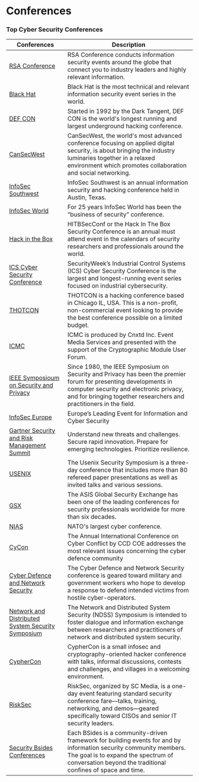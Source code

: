 # Conferences

### <a name="training"></a>Top Cyber Security Conferences
| Conferences | Description | 
| ------ | ------ |
| [RSA Conference](https://www.rsaconference.com/events) | RSA Conference conducts information security events around the globe that connect you to industry leaders and highly relevant information. |
| [Black Hat](https://www.blackhat.com/) | Black Hat is the most technical and relevant information security event series in the world. |
| [DEF CON](https://www.defcon.org/) | Started in 1992 by the Dark Tangent, DEF CON is the world's longest running and largest underground hacking conference. |
| [CanSecWest](https://cansecwest.com/) | CanSecWest, the world's most advanced conference focusing on applied digital security, is about bringing the industry luminaries together in a relaxed environment which promotes collaboration and social networking. |
| [InfoSec Southwest](https://infosecsouthwest.com/) | InfoSec Southwest is an annual information security and hacking conference held in Austin, Texas. |
| [InfoSec World](https://infosecworld.misti.com/) | For 25 years InfoSec World has been the “business of security” conference. |
| [Hack in the Box](https://conference.hitb.org/) | HITBSecConf or the Hack In The Box Security Conference is an annual must attend event in the calendars of security researchers and professionals around the world.|
| [ICS Cyber Security Conference](https://www.icscybersecurityconference.com/) | SecurityWeek’s Industrial Control Systems (ICS) Cyber Security Conference is the largest and longest-running event series focused on industrial cybersecurity. |
| [THOTCON](https://thotcon.org/) | THOTCON is a hacking conference based in Chicago IL, USA. This is a non-profit, non-commercial event looking to provide the best conference possible on a limited budget. |
| [ICMC](https://icmconference.org/) | ICMC is produced by Cnxtd Inc. Event Media Services and presented with the support of the Cryptographic Module User Forum. |
| [IEEE Symposioum on Security and Privacy ](https://www.ieee-security.org/) | Since 1980, the IEEE Symposium on Security and Privacy has been the premier forum for presenting developments in computer security and electronic privacy, and for bringing together researchers and practitioners in the field. |
| [InfoSec Europe](https://www.infosecurityeurope.com/) | Europe’s Leading Event for Information and Cyber Security |
| [Gartner Security and Risk Management Summit ](https://www.gartner.com/en/conferences/na/security-risk-management-us) | Understand new threats and challenges. Secure rapid innovation. Prepare for emerging technologies. Prioritize resilience.|
| [USENIX](https://www.usenix.org/conferences) | The Usenix Security Symposium is a three-day conference that includes more than 80 refereed paper presentations as well as invited talks and various sessions. |
| [GSX](https://www.gsx.org/) | The ASIS Global Security Exchange has been one of the leading conferences for security professionals worldwide for more than six decades. |
| [NIAS](http://nias2018.com/) | NATO's largest cyber conference. |
| [CyCon](https://ccdcoe.org/cycon/index.html) | The Annual International Conference on Cyber Conflict by CCD COE addresses the most relevant issues concerning the cyber defence community |
| [Cyber Defence and Network Security](https://cdans.iqpc.co.uk/) | The Cyber Defence and Network Security conference is geared toward military and government workers who hope to develop a response to defend intended victims from hostile cyber-operators. |
| [Network and Distributed System Security Symposium](https://www.ndss-symposium.org/) | The Network and Distributed System Security (NDSS) Symposium is intended to foster dialogue and information exchange between researchers and practitioners of network and distributed system security. |
| [CypherCon](https://cyphercon.com/) | CypherCon is a small infosec and cryptography-oriented hacker conference with talks, informal discussions, contests and challenges, and villages in a welcoming environment. |
| [RiskSec](https://risksecconference.com/) | RiskSec, organized by SC Media, is a one-day event featuring standard security conference fare—talks, training, networking, and demos—geared specifically toward CISOs and senior IT security leaders. | 
| [Security Bsides Conferences](http://www.securitybsides.com/w/page/12194156/FrontPage) | Each BSides is a community-driven framework for building events for and by information security community members.  The goal is to expand the spectrum of conversation beyond the traditional confines of space and time. |

